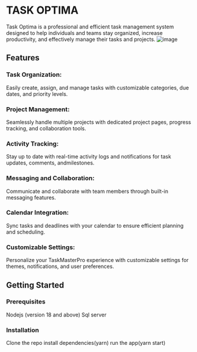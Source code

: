 # TASK OPTIMA
Task Optima is a professional and efficient task management system designed to help individuals and teams stay organized, increase productivity, and effectively manage their tasks and projects.
![image](https://github.com/Evanoken/TaskOptima/assets/95754975/4af51eca-b7ef-482f-936a-8b5f4375c226)

## Features
### Task Organization:
Easily create, assign, and manage tasks with customizable categories, due dates, and priority levels.
### Project Management:
Seamlessly handle multiple projects with dedicated project pages, progress tracking, and collaboration tools.
### Activity Tracking:
Stay up to date with real-time activity logs and notifications for task updates, comments, andmilestones.
### Messaging and Collaboration:
Communicate and collaborate with team members through built-in messaging features.
### Calendar Integration:
Sync tasks and deadlines with your calendar to ensure efficient planning and scheduling.
### Customizable Settings:
Personalize your TaskMasterPro experience with customizable settings for themes, notifications, and user preferences.
## Getting Started
### Prerequisites
Nodejs (version 18 and above)
Sql server 
### Installation
Clone the repo
install dependencies(yarn)
run the app(yarn start)
